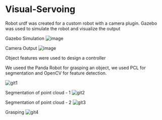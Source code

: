 # Visual-Servoing
Robot urdf was created for a custom robot with a camera plugin.
Gazebo was used to simulate the robot and visualize the output

Gazebo Simulation
![image](https://user-images.githubusercontent.com/35029771/153646390-dc14a951-ca4a-4196-8417-dfdea353131c.png)

Camera Output
![image](https://user-images.githubusercontent.com/35029771/153646601-2967a395-9cc9-4877-99d9-5fddc2292963.png)

Object features were used to design a controller

We useed the Panda Robot for grasping an object, we used PCL for segmentation and OpenCV for feature detection.

![git1](https://user-images.githubusercontent.com/35029771/177184015-fd422537-f757-4aa1-b01c-3fd240cdab43.PNG)

Segmentation of point cloud - 1
![git2](https://user-images.githubusercontent.com/35029771/177184033-0b06f463-427b-47c4-b60f-816857d43c66.PNG)

Segmentation of point cloud - 2
![git3](https://user-images.githubusercontent.com/35029771/177184059-eb39cf1e-eabe-4a00-ab4c-91c63d7ac8ff.PNG)

Grasping
![git4](https://user-images.githubusercontent.com/35029771/177184077-40de0493-2f48-4283-b3dc-2d0ee2a87d1b.PNG)
